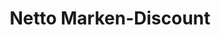 ---
title: "Netto Marken-Discount"
url: /pirna/netto-marken-discount-struppener-strasse/
shop: Supermarkt
---